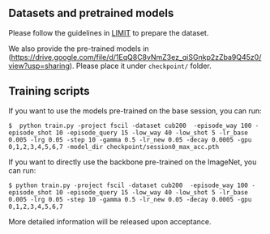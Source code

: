 ## Datasets and pretrained models
Please follow the guidelines in [LIMIT](https://github.com/zhoudw-zdw/TPAMI-Limit) to prepare the dataset.

We also provide the pre-trained models in (https://drive.google.com/file/d/1EqQ8C8vNmZ3ez_qiSGnkp2zZba9Q45z0/view?usp=sharing). Please place it under `checkpoint/` folder.

## Training scripts
If you want to use the models pre-trained on the base session, you can run:

    $  python train.py -project fscil -dataset cub200  -episode_way 100 -episode_shot 10 -episode_query 15 -low_way 40 -low_shot 5 -lr_base 0.005 -lrg 0.05 -step 10 -gamma 0.5 -lr_new 0.05 -decay 0.0005 -gpu 0,1,2,3,4,5,6,7 -model_dir checkpoint/session0_max_acc.pth

If you want to directly use the backbone pre-trained on the ImageNet, you can run:

    $ python train.py -project fscil -dataset cub200  -episode_way 100 -episode_shot 10 -episode_query 15 -low_way 40 -low_shot 5 -lr_base 0.005 -lrg 0.05 -step 10 -gamma 0.5 -lr_new 0.05 -decay 0.0005 -gpu 0,1,2,3,4,5,6,7

More detailed information will be released upon acceptance.
